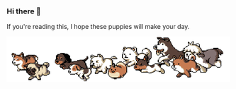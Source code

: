 ### Hi there 👋

If you're reading this, I hope these puppies will make your day.

![puppies running](puppies.gif)
